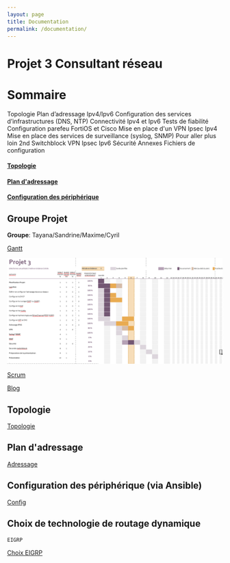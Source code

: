 ```yaml
---
layout: page
title: Documentation
permalink: /documentation/
---
```



# Projet 3 Consultant réseau

# Sommaire

Topologie
Plan d’adressage Ipv4/Ipv6
Configuration des services d’infrastructures (DNS, NTP)
Connectivité Ipv4 et Ipv6
Tests de fiabilité
Configuration parefeu FortiOS et Cisco
Mise en place d'un VPN Ipsec Ipv4
Mise en place des services de surveillance (syslog, SNMP)
Pour aller plus loin
  2nd Switchblock
  VPN Ipsec Ipv6
  Sécurité
Annexes
  Fichiers de configuration

#### [Topologie](#Topo)
#### [Plan d'adressage](#Plan)
#### [Configuration des périphérique](#Config)

## Groupe Projet

**Groupe**: Tayana/Sandrine/Maxime/Cyril


[Gantt](https://github.com/reseau-2020/projet-three/blob/master/Gantt_projet_3.xlsx)

![Planning](https://github.com/reseau-2020/projet-three/blob/master/2020-05-27-planning.PNG?raw=true)

[Scrum](https://github.com/reseau-2020/projet-three/projects/1)

[Blog](https://reseau-2020.github.io/projet-three/)

<a id="Topo"></a>
## Topologie

[Topologie](https://github.com/reseau-2020/projet-three/blob/master/_annexes/_topologies/2020-05-28-Topologie.png?raw=true)

<a id="Plan"></a>
## Plan d'adressage

[Adressage](https://github.com/reseau-2020/projet-three/blob/master/Plan%20d'adressage.md)

<a id="Config"></a>
## Configuration des périphérique (via Ansible)
[Config](https://github.com/reseau-2020/projet-three/tree/master/Configurations)

## Choix de technologie de routage dynamique

```
EIGRP
```
[Choix EIGRP](https://github.com/reseau-2020/projet-three/blob/master/Tableau%20comparatif%20IRP.md)






